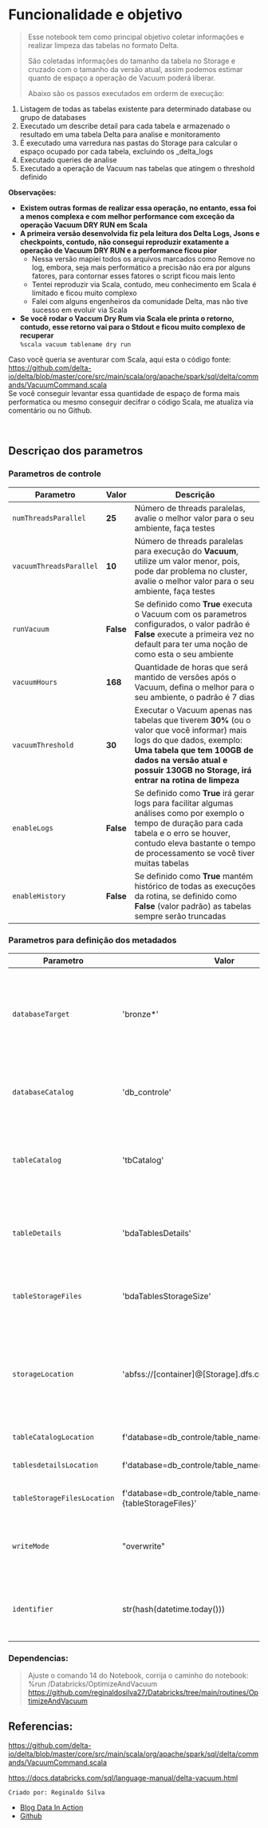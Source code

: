 <h1>Funcionalidade e objetivo </h1>

> Esse notebook tem como principal objetivo coletar informações e realizar limpeza das tabelas no formato Delta.
> 
> São coletadas informações do tamanho da tabela no Storage e cruzado com o tamanho da versão atual, assim podemos estimar quanto de espaço a operação de Vacuum poderá liberar.
>
> Abaixo são os passos executados em orderm de execução:
1. Listagem de todas as tabelas existente para determinado database ou grupo de databases
2. Executado um describe detail para cada tabela e armazenado o resultado em uma tabela Delta para analise e monitoramento
3. É executado uma varredura nas pastas do Storage para calcular o espaço ocupado por cada tabela, excluindo os _delta_logs
4. Executado queries de analise
5. Executado a operação de Vacuum nas tabelas que atingem o threshold definido

**Observações:** <br>
- **Existem outras formas de realizar essa operação, no entanto, essa foi a menos complexa e com melhor performance com exceção da operação Vacuum DRY RUN em Scala**<br>
- **A primeira versão desenvolvida fiz pela leitura dos Delta Logs, Jsons e checkpoints, contudo, não consegui reproduzir exatamente a operação de Vacuum DRY RUN e a performance ficou pior**<br>
  - Nessa versão mapiei todos os arquivos marcados como Remove no log, embora, seja mais performático a precisão não era por alguns fatores, para contornar esses fatores o script ficou mais lento
  - Tentei reproduzir via Scala, contudo, meu conhecimento em Scala é limitado e ficou muito complexo
  - Falei com alguns engenheiros da comunidade Delta, mas não tive sucesso em evoluir via Scala
- **Se você rodar o Vaccum Dry Rum via Scala ele printa o retorno, contudo, esse retorno vai para o Stdout e ficou muito complexo de recuperar**<br>
``%scala
vacuum tablename dry run``

Caso você queria se aventurar com Scala, aqui esta o código fonte:<br>
<https://github.com/delta-io/delta/blob/master/core/src/main/scala/org/apache/spark/sql/delta/commands/VacuumCommand.scala>
<br>
Se você conseguir levantar essa quantidade de espaço de forma mais performatica ou mesmo conseguir decifrar o código Scala, me atualiza via comentário ou no Github.

<br><h2>Descriçao dos parametros </h2>

### Parametros de controle

| Parametro | Valor | Descrição |
|-----------|-------|----------|
| `numThreadsParallel` | **25** | Número de threads paralelas, avalie o melhor valor para o seu ambiente, faça testes |
| `vacuumThreadsParallel` | **10** | Número de threads paralelas para execução do **Vacuum**, utilize um valor menor, pois, pode dar problema no cluster, avalie o melhor valor para o seu ambiente, faça testes |
| `runVacuum` | **False** | Se definido como **True** executa o Vacuum com os parametros configurados, o valor padrão é **False** execute a primeira vez no default para ter uma noção de como esta o seu ambiente |
| `vacuumHours` | **168** | Quantidade de horas que será mantido de versões após o Vacuum, defina o melhor para o seu ambiente, o padrão é 7 dias |
| `vacuumThreshold` | **30** | Executar o Vacuum apenas nas tabelas que tiverem **30%** (ou o valor que você informar) mais logs do que dados, exemplo: **Uma tabela que tem 100GB de dados na versão atual e possuir 130GB no Storage, irá entrar na rotina de limpeza** |
| `enableLogs` | **False** | Se definido como **True** irá gerar logs para facilitar algumas análises como por exemplo o tempo de duração para cada tabela e o erro se houver, contudo eleva bastante o tempo de processamento se você tiver muitas tabelas |
| `enableHistory` | **False** | Se definido como **True** mantém histórico de todas as execuções da rotina, se definido como **False** (valor padrão) as tabelas sempre serão truncadas |

### Parametros para definição dos metadados

| Parametro | Valor | Descrição |
|-----------|-------|----------|
| `databaseTarget` | 'bronze*' | Define quais bancos de dados serão analisados, aceita regex com **, exemplo: todos os databases que começam com a palavra bronze: 'bronze*' |
| `databaseCatalog` | 'db_controle' | Define em qual database será armazenado os logs, caso não exista será criado um novo |
| `tableCatalog` | 'tbCatalog' | Define nome da tabela de controle para armazenar as tabelas que serão analisadas, caso não exista a tabela será criada |
| `tableDetails` | 'bdaTablesDetails' | Define nome da tabela que irá armazenar o resultado do describe detail, caso não exista a tabela será criada |
| `tableStorageFiles` | 'bdaTablesStorageSize' | Define nome da tabela que irá armazenar o resultado do dbutils.fs.ls |
| `storageLocation` | 'abfss://[container]@[Storage].dfs.core.windows.net/' | Define endereço de storage principal, pode ser usado o valor absoluto, como um Mount (dbfs:/mnt/bronze/), funciona em qualquer Cloud, se devidamente autenticado |
| `tableCatalogLocation` | f'database=db_controle/table_name={tableCatalog}' | Define storage da tabela de catálogo |
| `tablesdetailsLocation` | f'database=db_controle/table_name={tableDetails}' | Define storage da tabela de detalhes do describe |
| `tableStorageFilesLocation` | f'database=db_controle/table_name={tableStorageFiles}' | Define storage da tabela de resultado do dbutils |
| `writeMode` | "overwrite" | Modo de escrita, "append" se `enableHistory` é verdadeiro, caso contrário "overwrite" |
| `identifier` | str(hash(datetime.today())) | Identificador unico para cada execução, usado para vincular as tabelas com suas devidas execuções |


### Dependencias:
> Ajuste o comando 14 do Notebook, corrija o caminho do notebook: %run /Databricks/OptimizeAndVacuum
<br><https://github.com/reginaldosilva27/Databricks/tree/main/routines/OptimizeAndVacuum>

## Referencias:

<https://github.com/delta-io/delta/blob/master/core/src/main/scala/org/apache/spark/sql/delta/commands/VacuumCommand.scala>

<https://docs.databricks.com/sql/language-manual/delta-vacuum.html>

``Criado por: Reginaldo Silva``
- [Blog Data In Action](https://datainaction.dev/)
- [Github](https://github.com/reginaldosilva27)
